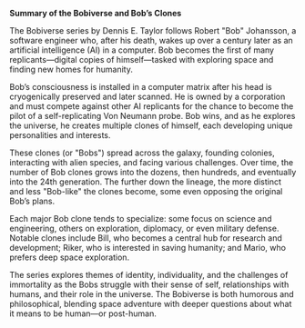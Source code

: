 **Summary of the Bobiverse and Bob’s Clones**

The Bobiverse series by Dennis E. Taylor follows Robert "Bob" Johansson, a software engineer who, after his death, wakes up over a century later as an artificial intelligence (AI) in a computer. Bob becomes the first of many replicants—digital copies of himself—tasked with exploring space and finding new homes for humanity.

Bob’s consciousness is installed in a computer matrix after his head is cryogenically preserved and later scanned. He is owned by a corporation and must compete against other AI replicants for the chance to become the pilot of a self-replicating Von Neumann probe. Bob wins, and as he explores the universe, he creates multiple clones of himself, each developing unique personalities and interests.

These clones (or "Bobs") spread across the galaxy, founding colonies, interacting with alien species, and facing various challenges. Over time, the number of Bob clones grows into the dozens, then hundreds, and eventually into the 24th generation. The further down the lineage, the more distinct and less "Bob-like" the clones become, some even opposing the original Bob’s plans.

Each major Bob clone tends to specialize: some focus on science and engineering, others on exploration, diplomacy, or even military defense. Notable clones include Bill, who becomes a central hub for research and development; Riker, who is interested in saving humanity; and Mario, who prefers deep space exploration.

The series explores themes of identity, individuality, and the challenges of immortality as the Bobs struggle with their sense of self, relationships with humans, and their role in the universe. The Bobiverse is both humorous and philosophical, blending space adventure with deeper questions about what it means to be human—or post-human.

